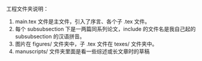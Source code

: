 工程文件夹说明：

1. main.tex 文件是主文件，引入了序言、各个子 .tex 文件。
2. 每个 subsubsection 下是一两篇同系列论文，include 的文件名是我自己起的 subsubsection 的汉语拼音。
3. 图片在 figures/ 文件夹中，子 .tex 文件在 texes/ 文件夹中。
4. manuscripts/ 文件夹里面是看一些综述或长文章时的草稿
